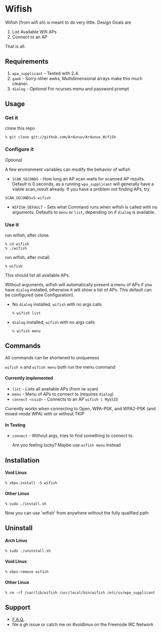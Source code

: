 # Wifish

Wifish (from wifi.sh) is meant to do very little. Design Goals are

1. List Available Wifi APs
2. Connect to an AP

That is all.

## Requirements

1. `wpa_supplicant` - Tested with 2.4.
2. `gawk` - Sorry other awks, Multidimensional arrays make this much cleaner.
3. `dialog` - *Optional* For ncurses menu and password prompt

## Usage

### Get it
clone this repo
```
% git clone git://github.com/Ardunux/Ardunux_WifiSh
```

### Configure it

*Optional*

A few environment variables can modify the behavior of wifish

* `SCAN_SECONDS` - How long an AP scan waits for scanned AP results.  Default
  is 0 seconds, as a running `wpa_supplicant` will generally have a viable
  scan\_result already. If you have a problem not finding APs, try 

```
SCAN_SECONDS=5 wifish
```

* `WIFISH_DEFAULT` - Sets what Command runs when wifish is called with no arguments. Defaults to `menu` or `list`, depending on if `dialog` is available. 

### Use it

run wifish, after clone.

```
% cd wifish
% ./wifish
```
run wifish, after install.

```
% wifish
```

This should list all available APs.

Without arguments, wifish will automatically present a menu of APs if you have `dialog` installed, otherwise it will show a list of APs. This default
can be configured (see Configuration).


* No `dialog` installed, `wifish` with no args calls

    ```
    % wifish list
    ```

* `dialog` installed, `wifish` with no args calls

    ```
    % wifish menu
    ```

## Commands

All commands can be shortened to uniqueness

`wifish m` and `wifish menu` both run the menu command

#### Currently implemented

* `list` - Lists all available APs (from iw scan)
* `menu` - Menu of APs to connect to (requires `dialog`)
* `connect <ssid>` - Connects to an AP
  `wifish c MySSID`

Currently works when connecting to Open, WPA-PSK, and WPA2-PSK (and mixed-mode WPA) with or without TKIP

#### In Testing

* `connect` - Without args, tries to find something to connect to.

  Are you feeling lucky? Maybe use `wifish menu` instead

## Installation

#### Void Linux

`% xbps-install -S wifish`

#### Other Linux

```
% sudo ./install.sh
```

Now you can use 'wifish' from anywhere without the fully qualified path

## Uninstall

#### Arch Linux

```
% sudo ./uninstall.sh
```

#### Void LInux

`% xbps-remove wifish`

#### Other Linux

```
% rm -rf /var/lib/wifish /usr/local/bin/wifish /etc/sv/wpa_supplicant
```

## Support

* <a href="FAQ.md">F.A.Q.</a>
* file a gh issue or catch me on #voidlinux on the Freenode IRC Network
